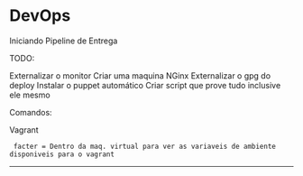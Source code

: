 DevOps
======

Iniciando Pipeline de Entrega


TODO:

 Externalizar o monitor
 Criar uma maquina NGinx
 Externalizar o gpg do deploy
 Instalar o puppet automático
 Criar script que prove tudo inclusive ele mesmo




Comandos:

  Vagrant

     facter = Dentro da maq. virtual para ver as variaveis de ambiente disponiveis para o vagrant

 -----------------------------
